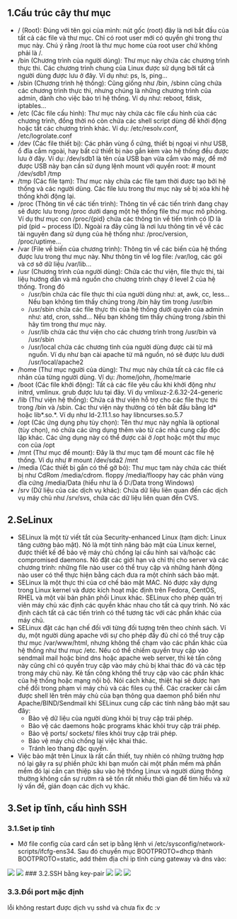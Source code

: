 ## 1.Cấu trúc cây thư mục
- / (Root): Đúng với tên gọi của mình: nút gốc (root) đây là nơi bắt đầu của tất cả các file và thư mục. Chỉ có root user mới có quyền ghi trong thư mục này. Chú ý rằng /root là thư mục home của root user chứ không phải là /.
- /bin (Chương trình của người dùng): Thư mục này chứa các chương trình thực thi. Các chương trình chung của Linux được sử dụng bởi tất cả người dùng được lưu ở đây. Ví dụ như: ps, ls, ping...
- /sbin (Chương trình hệ thống): Cũng giống như /bin, /sbinn cũng chứa các chương trình thực thi, nhưng chúng là những chương trình của admin, dành cho việc bảo trì hệ thống. Ví dụ như: reboot, fdisk, iptables...
- /etc (Các file cấu hình): Thư mục này chứa các file cấu hình của các chương trình, đồng thời nó còn chứa các shell script dùng để khởi động hoặc tắt các chương trình khác. Ví dụ: /etc/resolv.conf, /etc/logrolate.conf
- /dev (Các file thiết bị): Các phân vùng ổ cứng, thiết bị ngoại vi như USB, ổ đĩa cắm ngoài, hay bất cứ thiết bị nào gắn kèm vào hệ thống đều được lưu ở đây. Ví dụ: /dev/sdb1 là tên của USB bạn vừa cắm vào máy, để mở được USB này bạn cần sử dụng lệnh mount với quyền root: # mount /dev/sdb1 /tmp
- /tmp (Các file tạm): Thư mục này chứa các file tạm thời được tạo bởi hệ thống và các người dùng. Các file lưu trong thư mục này sẽ bị xóa khi hệ thống khởi động lại.
- /proc (Thông tin về các tiến trình): Thông tin về các tiến trình đang chạy sẽ được lưu trong /proc dưới dạng một hệ thống file thư mục mô phỏng. Ví dụ thư mục con /proc/{pid} chứa các thông tin về tiến trình có ID là pid (pid ~ process ID). Ngoài ra đây cũng là nơi lưu thông tin về về các tài nguyên đang sử dụng của hệ thống như: /proc/version, /proc/uptime...
- /var (File về biến của chương trình): Thông tin về các biến của hệ thống được lưu trong thư mục này. Như thông tin về log file: /var/log, các gói và cơ sở dữ liệu /var/lib...
- /usr (Chương trình của người dùng): Chứa các thư viện, file thực thi, tài liệu hướng dẫn và mã nguồn cho chương trình chạy ở level 2 của hệ thống. Trong đó
	<ul>
	<li>/usr/bin chứa các file thực thi của người dùng như: at, awk, cc, less... Nếu bạn không tìm thấy chúng trong /bin hãy tìm trong /usr/bin</li>
	<li>/usr/sbin chứa các file thực thi của hệ thống dưới quyền của admin như: atd, cron, sshd... Nếu bạn không tìm thấy chúng trong /sbin thì hãy tìm trong thư mục này.</li>
	<li>/usr/lib chứa các thư viện cho các chương trình trong /usr/bin và /usr/sbin</li>
	<li>/usr/local chứa các chương tình của người dùng được cài từ mã nguồn. Ví dụ như bạn cài apache từ mã nguồn, nó sẽ được lưu dưới /usr/local/apache2</li>
	</ul>
- /home (Thư mục người của dùng): Thư mục này chứa tất cả các file cá nhân của từng người dùng. Ví dụ: /home/john, /home/marie
- /boot (Các file khởi động): Tất cả các file yêu cầu khi khởi động như initrd, vmlinux. grub được lưu tại đây. Ví dụ vmlixuz-2.6.32-24-generic
- /lib (Thư viện hệ thống): Chứa cá thư viện hỗ trợ cho các file thực thi trong /bin và /sbin. Các thư viện này thường có tên bắt đầu bằng ld* hoặc lib*.so.*. Ví dụ như ld-2.11.1.so hay libncurses.so.5.7
- /opt (Các ứng dụng phụ tùy chọn): Tên thư mục này nghĩa là optional (tùy chọn), nó chứa các ứng dụng thêm vào từ các nhà cung cấp độc lập khác. Các ứng dụng này có thể được cài ở /opt hoặc một thư mục con của /opt
- /mnt (Thư mục để mount): Đây là thư mục tạm để mount các file hệ thống. Ví dụ như # mount /dev/sda2 /mnt
- /media (Các thiết bị gắn có thể gỡ bỏ): Thư mục tạm này chứa các thiết bị như CdRom /media/cdrom. floppy /media/floopy hay các phân vùng đĩa cứng /media/Data (hiểu như là ổ D:/Data trong Windows)
- /srv (Dữ liệu của các dịch vụ khác): Chứa dữ liệu liên quan đến các dịch vụ máy chủ như /srv/svs, chứa các dữ liệu liên quan đến CVS.

## 2.SeLinux
- SELinux là một từ viết tắt của Security-enhanced Linux (tạm dịch: Linux tăng cường bảo mật). Nó là một tính năng bảo mật của Linux kernel, được thiết kế để bảo vệ máy chủ chống lại cấu hình sai và/hoặc các compromised daemons. Nó đặt các giới hạn và chỉ thị cho server và các chương trình: những file nào user có thể truy cập và những hành động nào user có thể thực hiện bằng cách đưa ra một chính sách bảo mật.
- SELinux là một thực thi của cơ chế bảo mật MAC. Nó được xây dựng trong Linux kernel và được kích hoạt mặc định trên Fedora, CentOS, RHEL và một vài bản phân phối Linux khác. SELinux cho phép quản trị viên máy chủ xác định các quyền khác nhau cho tất cả quy trình. Nó xác định cách tất cả các tiến trình có thể tương tác với các phần khác của máy chủ.
- SELinux đặt các hạn chế đối với từng đối tượng trên theo chính sách. Ví dụ, một người dùng apache với sự cho phép đầy đủ chỉ có thể truy cập thư mục /var/www/html, nhưng không thể chạm vào các phần khác của hệ thống như thư mục /etc. Nếu có thể chiếm quyền truy cập vào sendmail mail hoặc bind dns hoặc apache web server, thì kẻ tấn công này cũng chỉ có quyền truy cập vào máy chủ bị khai thác đó và các tệp trong máy chủ này. Kẻ tấn công không thể truy cập vào các phần khác của hệ thống hoặc mạng nội bộ. Nói cách khác, thiệt hại sẽ được hạn chế đối trong phạm vi máy chủ và các files cụ thể. Các cracker cài cắm được shell lên trên máy chủ của bạn thông qua daemon phổ biến như Apache/BIND/Sendmail khi SELinux cung cấp các tính năng bảo mật sau đây:
	<ul>
	<li>Bảo vệ dữ liệu của người dùng khỏi bị truy cập trái phép.</li>
	<li>Bảo vệ các daemons hoặc programs khác khỏi truy cập trái phép.</li>
	<li>Bảo vệ ports/ sockets/ files khỏi truy cập trái phép.</li>
	<li>Bảo vệ máy chủ chống lại việc khai thác.</li>
	<li>Tránh leo thang đặc quyền.</li>
	</ul>
- Việc bảo mật trên Linux là rất cần thiết, tuy nhiên có những trường hợp nó lại gây ra sự phiền phức khi bạn muốn cài một phần mềm mà phần mềm đó lại cần can thiệp sâu vào hệ thống Linux và người dùng thông thường không cần sự rườm rà sẽ tốn rất nhiều thời gian để tìm hiểu và xử lý vấn đề, gián đoạn các dịch vụ khác.

## 3.Set ip tĩnh, cấu hình SSH
### 3.1.Set ip tĩnh
- Mở file config của card cần set ip bằng lệnh vi /etc/sysconfig/network-scripts/ifcfg-ens34. Sau đó chuyển mục BOOTPROTO=dhcp thành BOOTPROTO=static, add thêm địa chỉ ip tĩnh cùng gateway và dns vào:
<img src="https://i.imgur.com/yEmvO2U.png">
<img src="https://i.imgur.com/ZWvo5bb.png">
### 3.2.SSH bằng key-pair
<img src="https://i.imgur.com/pwIU7Fi.png">
<img src="https://i.imgur.com/dLKTtRs.png">
<img src="https://i.imgur.com/lin9Nwb.png">

### 3.3.Đổi port mặc định
lỗi không restart được dịch vụ sshd và chưa fix đc :v
<img src="">
